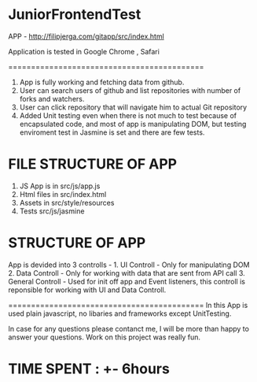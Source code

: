 JuniorFrontendTest
===========================================

APP - http://filipjerga.com/gitapp/src/index.html

Application is tested in Google Chrome , Safari

===========================================

1. App is fully working and fetching data from github.
2. User can search users of github and list repositories with number of forks and watchers.
3. User can click repository that will navigate him to actual Git repository
4. Added Unit testing even when there is not much to test because of encapsulated code, and most of app is manipulating DOM, but testing enviroment test in Jasmine is set and there are few tests.

FILE STRUCTURE OF APP
===========================================

  1. JS App is in src/js/app.js
  2. Html files in src/index.html
  3. Assets in src/style/resources
  4. Tests src/js/jasmine

STRUCTURE OF APP
===========================================

App is devided into 3 controlls - 1. UI Controll - Only for manipulating DOM
                                  2. Data Controll - Only for working with data that are sent from API call
                                  3. General Controll - Used for init off app and Event listeners, this controll is reponsible
                                                        for working with UI and Data Controll.  
  

===========================================
In this App is used plain javascript, no libaries and frameworks except UnitTesting.

In case for any questions please contanct me, I will be more than happy to answer your questions. Work on this project
was really fun.


TIME SPENT : +- 6hours
===========================================
